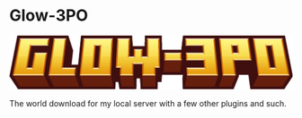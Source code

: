 # Glow-3PO

![glow3po](https://github.com/SuperZekes/Glow-3PO/blob/Logo/minecraft_title.png)

The world download for my local server with a few other plugins and such.
